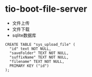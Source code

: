 # tio-boot-file-server
- 文件上传
- 文件下载
- sqlite数据库
```
CREATE TABLE "sys_upload_file" (
  "id" text NOT NULL,
  "saveFolder" TEXT NOT NULL,
  "suffixName" TEXT NOT NULL,
  "filename" TEXT NOT NULL,
  PRIMARY KEY ("id")
);
 
```